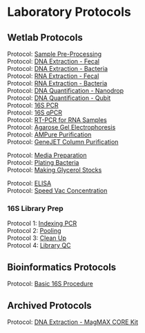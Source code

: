# Laboratory Protocols

## Wetlab Protocols

Protocol: [Sample Pre-Processing](https://github.com/gandalab/Protocols/blob/main/wetlab-protocols/sample-processing.md)  
Protocol: [DNA Extraction - Fecal](https://github.com/gandalab/Protocols/blob/main/wetlab-protocols/dna-extraction-fecal.md)  
Protocol: [DNA Extraction - Bacteria](https://github.com/gandalab/Protocols/blob/main/wetlab-protocols/dna-extraction-bacteria.md)  
Protocol: [RNA Extraction - Fecal]()  
Protocol: [RNA Extraction - Bacteria]()  
Protocol: [DNA Quantification - Nanodrop](https://github.com/gandalab/Protocols/blob/main/wetlab-protocols/quantification-nanodrop.md)  
Protocol: [DNA Quantification - Qubit](https://github.com/gandalab/Protocols/blob/main/wetlab-protocols/quantification-qubit.md)  
Protocol: [16S PCR](https://github.com/gandalab/Protocols/blob/main/wetlab-protocols/16s-pcr.md)  
Protocol: [16S qPCR]()  
Protocol: [RT-PCR for RNA Samples]()  
Protocol: [Agarose Gel Electrophoresis](https://github.com/gandalab/Protocols/blob/main/wetlab-protocols/gel-electrophoresis.md)  
Protocol: [AMPure Purification](https://github.com/gandalab/Protocols/blob/main/wetlab-protocols/ampure-purification.md)  
Protocol: [GeneJET Column Purification](https://github.com/gandalab/Protocols/blob/main/wetlab-protocols/column-purification.md)  

Protocol: [Media Preparation](https://github.com/gandalab/Protocols/blob/main/wetlab-protocols/media-prep.md)  
Protocol: [Plating Bacteria](https://github.com/gandalab/Protocols/blob/main/wetlab-protocols/plating-bacteria.md)  
Protocol: [Making Glycerol Stocks](https://github.com/gandalab/Protocols/blob/main/wetlab-protocols/glycerol-stock.md)  

Protocol: [ELISA](https://github.com/gandalab/Protocols/blob/main/wetlab-protocols/elisa-dublin.md)  
Protocol: [Speed Vac Concentration](https://github.com/gandalab/Protocols/blob/main/wetlab-protocols/speed-vac.md)

### 16S Library Prep
Protocol 1: [Indexing PCR](https://github.com/gandalab/Protocols/blob/main/16s-library-prep/indexing-pcr.md)  
Protocol 2: [Pooling](https://github.com/gandalab/Protocols/blob/main/16s-library-prep/pooling.md)  
Protocol 3: [Clean Up](https://github.com/gandalab/Protocols/blob/main/16s-library-prep/cleanup.md)  
Protocol 4: [Library QC](https://github.com/gandalab/Protocols/blob/main/16s-library-prep/library-qc.md)  

## Bioinformatics Protocols
Protocol: [Basic 16S Procedure](https://github.com/gandalab/Protocols/blob/main/bioinformatics/basic-16s.md)

## Archived Protocols
Protocol: [DNA Extraction - MagMAX CORE Kit](https://github.com/gandalab/Protocols/blob/main/archived-protocols/core-extraction.md)
